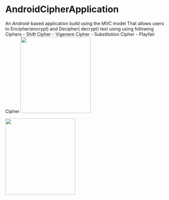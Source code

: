 # AndroidCipherApplication
An Android-based application build using the MVC model That allows users to Encipher(encrypt) and Decipher( decrypt) text using  using following Ciphers - Shift Cipher  - Vigenere Cipher  - Substitution Cipher  - Playfair Cipher
<img src=“pictures/2.png” width=220 height=240 />

<p>
    <img src=“1.png” width="220" height="240" />
</p>


